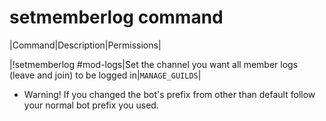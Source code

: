 # setmemberlog command

|Command|Description|Permissions|

|!setmemberlog #mod-logs|Set the channel you want all member logs (leave and join) to be logged in|`MANAGE_GUILDS`|

* Warning! If you changed the bot's prefix from other than default follow your normal bot prefix you used.